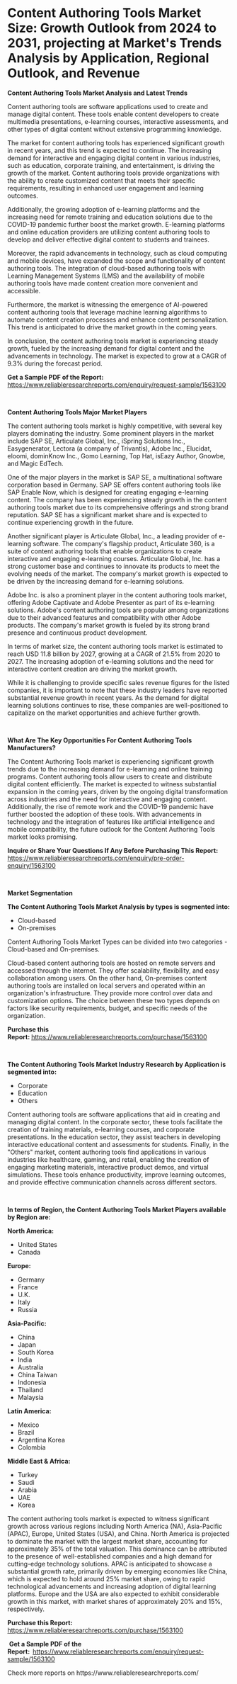 <p><h1>Content Authoring Tools Market Size: Growth Outlook from 2024 to 2031, projecting at Market's Trends Analysis by Application, Regional Outlook, and Revenue</h1></p><p><strong>Content Authoring Tools Market Analysis and Latest Trends</strong></p>
<p><p>Content authoring tools are software applications used to create and manage digital content. These tools enable content developers to create multimedia presentations, e-learning courses, interactive assessments, and other types of digital content without extensive programming knowledge.</p><p>The market for content authoring tools has experienced significant growth in recent years, and this trend is expected to continue. The increasing demand for interactive and engaging digital content in various industries, such as education, corporate training, and entertainment, is driving the growth of the market. Content authoring tools provide organizations with the ability to create customized content that meets their specific requirements, resulting in enhanced user engagement and learning outcomes.</p><p>Additionally, the growing adoption of e-learning platforms and the increasing need for remote training and education solutions due to the COVID-19 pandemic further boost the market growth. E-learning platforms and online education providers are utilizing content authoring tools to develop and deliver effective digital content to students and trainees.</p><p>Moreover, the rapid advancements in technology, such as cloud computing and mobile devices, have expanded the scope and functionality of content authoring tools. The integration of cloud-based authoring tools with Learning Management Systems (LMS) and the availability of mobile authoring tools have made content creation more convenient and accessible.</p><p>Furthermore, the market is witnessing the emergence of AI-powered content authoring tools that leverage machine learning algorithms to automate content creation processes and enhance content personalization. This trend is anticipated to drive the market growth in the coming years.</p><p>In conclusion, the content authoring tools market is experiencing steady growth, fueled by the increasing demand for digital content and the advancements in technology. The market is expected to grow at a CAGR of 9.3% during the forecast period.</p></p>
<p><strong>Get a Sample PDF of the Report:&nbsp;</strong> <a href="https://www.reliableresearchreports.com/enquiry/request-sample/1563100">https://www.reliableresearchreports.com/enquiry/request-sample/1563100</a></p>
<p>&nbsp;</p>
<p><strong>Content Authoring Tools Major Market Players</strong></p>
<p><p>The content authoring tools market is highly competitive, with several key players dominating the industry. Some prominent players in the market include SAP SE, Articulate Global, Inc., iSpring Solutions Inc., Easygenerator, Lectora (a company of Trivantis), Adobe Inc., Elucidat, eloomi, dominKnow Inc., Gomo Learning, Top Hat, isEazy Author, Gnowbe, and Magic EdTech.</p><p>One of the major players in the market is SAP SE, a multinational software corporation based in Germany. SAP SE offers content authoring tools like SAP Enable Now, which is designed for creating engaging e-learning content. The company has been experiencing steady growth in the content authoring tools market due to its comprehensive offerings and strong brand reputation. SAP SE has a significant market share and is expected to continue experiencing growth in the future.</p><p>Another significant player is Articulate Global, Inc., a leading provider of e-learning software. The company's flagship product, Articulate 360, is a suite of content authoring tools that enable organizations to create interactive and engaging e-learning courses. Articulate Global, Inc. has a strong customer base and continues to innovate its products to meet the evolving needs of the market. The company's market growth is expected to be driven by the increasing demand for e-learning solutions.</p><p>Adobe Inc. is also a prominent player in the content authoring tools market, offering Adobe Captivate and Adobe Presenter as part of its e-learning solutions. Adobe's content authoring tools are popular among organizations due to their advanced features and compatibility with other Adobe products. The company's market growth is fueled by its strong brand presence and continuous product development.</p><p>In terms of market size, the content authoring tools market is estimated to reach USD 11.8 billion by 2027, growing at a CAGR of 21.5% from 2020 to 2027. The increasing adoption of e-learning solutions and the need for interactive content creation are driving the market growth.</p><p>While it is challenging to provide specific sales revenue figures for the listed companies, it is important to note that these industry leaders have reported substantial revenue growth in recent years. As the demand for digital learning solutions continues to rise, these companies are well-positioned to capitalize on the market opportunities and achieve further growth.</p></p>
<p>&nbsp;</p>
<p><strong>What Are The Key Opportunities For Content Authoring Tools Manufacturers?</strong></p>
<p><p>The Content Authoring Tools market is experiencing significant growth trends due to the increasing demand for e-learning and online training programs. Content authoring tools allow users to create and distribute digital content efficiently. The market is expected to witness substantial expansion in the coming years, driven by the ongoing digital transformation across industries and the need for interactive and engaging content. Additionally, the rise of remote work and the COVID-19 pandemic have further boosted the adoption of these tools. With advancements in technology and the integration of features like artificial intelligence and mobile compatibility, the future outlook for the Content Authoring Tools market looks promising.</p></p>
<p><strong>Inquire or Share Your Questions If Any Before Purchasing This Report:</strong> <a href="https://www.reliableresearchreports.com/enquiry/pre-order-enquiry/1563100">https://www.reliableresearchreports.com/enquiry/pre-order-enquiry/1563100</a></p>
<p>&nbsp;</p>
<p><strong>Market Segmentation</strong></p>
<p><strong>The Content Authoring Tools Market Analysis by types is segmented into:</strong></p>
<p><ul><li>Cloud-based</li><li>On-premises</li></ul></p>
<p><p>Content Authoring Tools Market Types can be divided into two categories - Cloud-based and On-premises. </p><p>Cloud-based content authoring tools are hosted on remote servers and accessed through the internet. They offer scalability, flexibility, and easy collaboration among users. On the other hand, On-premises content authoring tools are installed on local servers and operated within an organization's infrastructure. They provide more control over data and customization options. The choice between these two types depends on factors like security requirements, budget, and specific needs of the organization.</p></p>
<p><strong>Purchase this Report:&nbsp;</strong><a href="https://www.reliableresearchreports.com/purchase/1563100">https://www.reliableresearchreports.com/purchase/1563100</a></p>
<p>&nbsp;</p>
<p><strong>The Content Authoring Tools Market Industry Research by Application is segmented into:</strong></p>
<p><ul><li>Corporate</li><li>Education</li><li>Others</li></ul></p>
<p><p>Content authoring tools are software applications that aid in creating and managing digital content. In the corporate sector, these tools facilitate the creation of training materials, e-learning courses, and corporate presentations. In the education sector, they assist teachers in developing interactive educational content and assessments for students. Finally, in the "Others" market, content authoring tools find applications in various industries like healthcare, gaming, and retail, enabling the creation of engaging marketing materials, interactive product demos, and virtual simulations. These tools enhance productivity, improve learning outcomes, and provide effective communication channels across different sectors.</p></p>
<p>&nbsp;</p>
<p><strong>In terms of Region, the Content Authoring Tools Market Players available by Region are:</strong></p>
<p>
    <p> <strong> North America: </strong>
        <ul>
            <li>United States</li>
            <li>Canada</li>
        </ul>
        </p> 
    <p> <strong> Europe: </strong>
        <ul>
            <li>Germany</li>
            <li>France</li>
            <li>U.K.</li>
            <li>Italy</li>
            <li>Russia</li>
        </ul>
        </p> 
    <p> <strong> Asia-Pacific: </strong>
        <ul>
            <li>China</li>
            <li>Japan</li>
            <li>South Korea</li>
            <li>India</li>
            <li>Australia</li>
            <li>China Taiwan</li>
            <li>Indonesia</li>
            <li>Thailand</li>
            <li>Malaysia</li>
        </ul>
        </p> 
    <p> <strong> Latin America: </strong>
        <ul>
            <li>Mexico</li>
            <li>Brazil</li>
            <li>Argentina Korea</li>
            <li>Colombia</li>
        </ul>
        </p> 
    <p> <strong> Middle East & Africa: </strong>
        <ul>
            <li>Turkey</li>
            <li>Saudi</li>
            <li>Arabia</li>
            <li>UAE</li>
            <li>Korea</li>
        </ul>
    </p>
    </p>
<p><p>The content authoring tools market is expected to witness significant growth across various regions including North America (NA), Asia-Pacific (APAC), Europe, United States (USA), and China. North America is projected to dominate the market with the largest market share, accounting for approximately 35% of the total valuation. This dominance can be attributed to the presence of well-established companies and a high demand for cutting-edge technology solutions. APAC is anticipated to showcase a substantial growth rate, primarily driven by emerging economies like China, which is expected to hold around 25% market share, owing to rapid technological advancements and increasing adoption of digital learning platforms. Europe and the USA are also expected to exhibit considerable growth in this market, with market shares of approximately 20% and 15%, respectively.</p></p>
<p><strong>Purchase this Report: </strong><a href="https://www.reliableresearchreports.com/purchase/1563100">https://www.reliableresearchreports.com/purchase/1563100</a></p>
<p>&nbsp;<strong>Get a Sample PDF of the Report:&nbsp;&nbsp;</strong><a href="https://www.reliableresearchreports.com/enquiry/request-sample/1563100">https://www.reliableresearchreports.com/enquiry/request-sample/1563100</a></p>
<p><strong></strong></p>
<p>Check more reports on https://www.reliableresearchreports.com/</p>